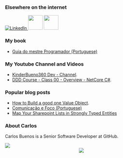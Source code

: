 ### Elsewhere on the internet

[![LinkedIn](https://user-images.githubusercontent.com/282759/84680162-4161a300-af00-11ea-912c-8f32e5cc1676.png)](https://www.linkedin.com/in/carlosbuenodev/?locale=en_US)<a href=https://www.youtube.com/channel/UCPdYeL4NpH9ENakZv5gRmJQ   target="_blank">
<img src="https://icons.iconarchive.com/icons/paomedia/small-n-flat/256/social-youtube-icon.png" width="48" height="48" /></a>
<a href=https://medium.com/swlh/how-to-build-a-good-one-value-object-c45ed80ee8a9  target="_blank">
<img src="https://icon-library.com/images/medium-icon/medium-icon-21.jpg" width="48" height="48" /></a>

### My book

* [Guia do mestre Programador (Portuguese)](https://www.casadocodigo.com.br/products/livro-guia-mestre-programador)

### My Youtube Channel and Videos

* [KinderBueno360 Dev - Channel](https://www.youtube.com/channel/UCPdYeL4NpH9ENakZv5gRmJQ).
* [DDD Course - Class 00 - Overview - NetCore C#](https://www.youtube.com/watch?v=vyMELNE03GA).



### Popular blog posts

* [How to Build a good one Value Object](https://medium.com/@carlosbueno.kinder/how-to-building-a-good-one-value-object-57b1c7d2c5f0).
* [Comunicação e Foco (Portuguese)](https://medium.com/@carlosbueno.kinder/comunica%C3%A7%C3%A3o-e-foco-dc496f2ab521)
* [Map Your Sharepoint Lists in Strongly Typed Entities](https://www.codeproject.com/Tips/768600/Map-your-Sharepoint-lists-in-Strongly-Typed-Entiti)

### About Carlos

Carlos Buenos is a Senior Software Developer at GitHub.

<img src="https://github-readme-stats.vercel.app/api?username=kinderbueno360&&show_icons=true&title_color=ffffff&icon_color=bb2acf&text_color=daf7dc&bg_color=151515">

<br>

<div align="center">
   <img src="https://github-profile-trophy.vercel.app/?username=kinderbueno360&theme=flat&no-frame=true&margin-w=30" />
</div>

